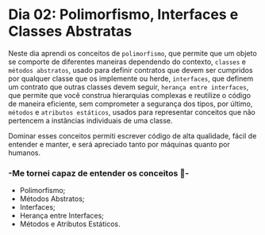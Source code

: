 # Dia 02: Polimorfismo, Interfaces e Classes Abstratas

Neste dia aprendi os conceitos de `polimorfismo`, que permite que um objeto se comporte de diferentes maneiras dependendo do contexto, `classes` e `métodos abstratos`, usado para definir contratos que devem ser cumpridos por qualquer classe que os implemente ou herde, `interfaces`, que definem um contrato que outras classes devem seguir,
`herança entre interfaces`, que permite que você construa hierarquias complexas e reutilize o código de maneira eficiente, sem comprometer a segurança dos tipos, por último, `métodos` e `atributos estáticos`, usados para representar conceitos que não pertencem a instâncias individuais de uma classe.

Dominar esses conceitos permiti escrever código de alta qualidade, fácil de entender e manter, e será apreciado tanto por máquinas quanto por humanos.

### -Me tornei capaz de entender os conceitos 📝-

- Polimorfismo;
- Métodos Abstratos;
- Interfaces;
- Herança entre Interfaces;
- Métodos e Atributos Estáticos.
